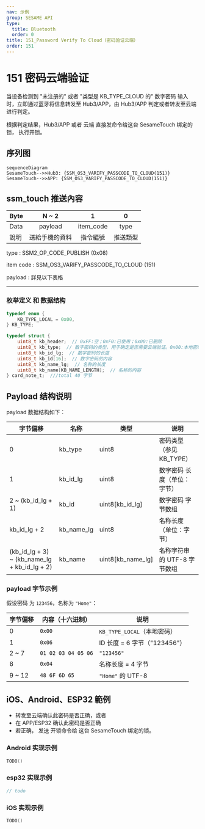```yaml
---
nav: 示例
group: SESAME API
type:
  title: Bluetooth
  order: 0
title: 151_Password Verify To Cloud（密码验证云端）
order: 151
---
```


# 151 密码云端验证

当设备检测到 "未注册的" 或者 "类型是 KB_TYPE_CLOUD 的" 数字密码 输入时，立即通过蓝牙将信息转发至 Hub3/APP，由 Hub3/APP 判定或者转发至云端进行判定。

根据判定结果，Hub3/APP 或者 云端 直接发命令给这台 SesameTouch 绑定的锁， 执行开锁。

## 序列图

```mermaid
sequenceDiagram
SesameTouch-->>Hub3: {SSM_OS3_VARIFY_PASSCODE_TO_CLOUD(151)}
SesameTouch-->>APP: {SSM_OS3_VARIFY_PASSCODE_TO_CLOUD(151)}
```

## ssm_touch 推送內容

| Byte |     N ~ 2      |     1     |    0     |
| ---- | :------------: | :-------: | :------: |
| Data |    payload     | item_code |   type   |
| 說明 | 送給手機的資料 | 指令編號  | 推送類型 |

type : SSM2_OP_CODE_PUBLISH (0x08)

item code : SSM_OS3_VARIFY_PASSCODE_TO_CLOUD (151)

payload : 詳見以下表格

---

### 枚举定义 和 数据结构

```c
typedef enum {
    KB_TYPE_LOCAL = 0x00,
} KB_TYPE;

typedef struct {
    uint8_t kb_header;  // 0xFF:空；0xF0:已使用；0x00:已删除
    uint8_t kb_type;  // 数字密码的类型，用于确定是否需要云端验证。0x00:本地密码；0x01:云端密码(是通过IoT添加的密码)
    uint8_t kb_id_lg;  // 数字密码的长度
    uint8_t kb_id[16];  // 数字密码的内容
    uint8_t kb_name_lg;  // 名称的长度
    uint8_t kb_name[KB_NAME_LENGTH];  // 名称的内容
} card_note_t;  ///total 40 字节
```

## Payload 结构说明

payload 数据结构如下：

| 字节偏移                                     | 名称       | 类型              | 说明                        |
| -------------------------------------------- | ---------- | ----------------- | --------------------------- |
| 0                                            | kb_type    | uint8             | 密码类型（参见 KB_TYPE）    |
| 1                                            | kb_id_lg   | uint8             | 数字密码 长度（单位：字节） |
| 2 ~ (kb_id_lg + 1)                           | kb_id      | uint8[kb_id_lg]   | 数字密码 字节数组           |
| kb_id_lg + 2                                 | kb_name_lg | uint8             | 名称长度（单位：字节）      |
| (kb_id_lg + 3) ~ (kb_name_lg + kb_id_lg + 2) | kb_name    | uint8[kb_name_lg] | 名称字符串的 UTF-8 字节数组 |

### payload 字节示例

假设密码 为 `123456`，名称为 `"Home"`：

| 字节偏移 | 内容（十六进制）    | 说明                         |
| -------- | ------------------- | ---------------------------- |
| 0        | `0x00`              | `KB_TYPE_LOCAL`（本地密码）  |
| 1        | `0x06`              | ID 长度 = 6 字节（"123456"） |
| 2 ~ 7    | `01 02 03 04 05 06` | `"123456"`                   |
| 8        | `0x04`              | 名称长度 = 4 字节            |
| 9 ~ 12   | `48 6F 6D 65`       | `"Home"` 的 UTF-8            |

## iOS、Android、ESP32 範例

- 转发至云端确认此密码是否正确，或者
- 在 APP/ESP32 确认此密码是否正确
- 若正确， 发送 开锁命令给 这台 SesameTouch 绑定的锁。

### Android 实现示例

```kotlin
TODO()

```

### esp32 实现示例

```c
// todo
```

### iOS 实现示例

```swift
TODO()

```
